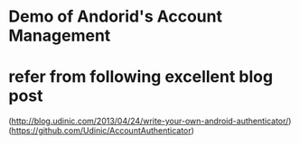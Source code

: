 # Demo of Andorid's Account Management

# refer from following excellent blog post

(http://blog.udinic.com/2013/04/24/write-your-own-android-authenticator/)
(https://github.com/Udinic/AccountAuthenticator)


